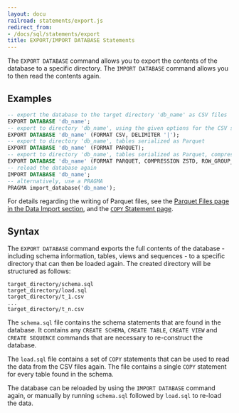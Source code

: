 ```yaml
---
layout: docu
railroad: statements/export.js
redirect_from:
- /docs/sql/statements/export
title: EXPORT/IMPORT DATABASE Statements
---
```


The `EXPORT DATABASE` command allows you to export the contents of the database to a specific directory. The `IMPORT DATABASE` command allows you to then read the contents again.

## Examples

```sql
-- export the database to the target directory 'db_name' as CSV files
EXPORT DATABASE 'db_name';
-- export to directory 'db_name', using the given options for the CSV serialization
EXPORT DATABASE 'db_name' (FORMAT CSV, DELIMITER '|');
-- export to directory 'db_name', tables serialized as Parquet
EXPORT DATABASE 'db_name' (FORMAT PARQUET);
-- export to directory 'db_name', tables serialized as Parquet, compressed with ZSTD, with a row_group_size of 100000
EXPORT DATABASE 'db_name' (FORMAT PARQUET, COMPRESSION ZSTD, ROW_GROUP_SIZE 100000);
-- reload the database again
IMPORT DATABASE 'db_name';
-- alternatively, use a PRAGMA
PRAGMA import_database('db_name');
```

For details regarding the writing of Parquet files, see the [Parquet Files page in the Data Import section](../../data/parquet/overview#writing-to-parquet-files), and the [`COPY` Statement page](copy).

## Syntax

<div id="rrdiagram"></div>

The `EXPORT DATABASE` command exports the full contents of the database - including schema information, tables, views and sequences - to a specific directory that can then be loaded again. The created directory will be structured as follows:

```text
target_directory/schema.sql
target_directory/load.sql
target_directory/t_1.csv
...
target_directory/t_n.csv
```

The `schema.sql` file contains the schema statements that are found in the database. It contains any `CREATE SCHEMA`, `CREATE TABLE`, `CREATE VIEW` and `CREATE SEQUENCE` commands that are necessary to re-construct the database.

The `load.sql` file contains a set of `COPY` statements that can be used to read the data from the CSV files again. The file contains a single `COPY` statement for every table found in the schema.

The database can be reloaded by using the `IMPORT DATABASE` command again, or manually by running `schema.sql` followed by `load.sql` to re-load the data.
